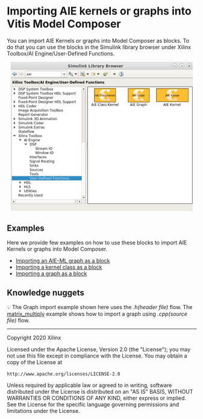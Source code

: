 # Importing AIE kernels or graphs into Vitis Model Composer
You can import AIE Kernels or graphs into Model Composer as blocks. To do that you can use the blocks in the Simulink library browser under Xilinx Toolbox/AI Engine/User-Defined Functions.

 <p align="center">
  <img width="484" alt="image" src="images/user_defined_functions.PNG">
</p>



## Examples
Here we provide few examples on how to use these blocks to import AIE Kernels or graphs into Model Composer.

- [Importing an AIE-ML graph as a block](AIE_ML_Graph_Import/README.md)
- [Importing a kernel class as a block](AIE_Class_Kernel_FIR/README.md)
- [Importing a graph as a block](AIE_Graph/README.md)

## Knowledge nuggets

:bulb: The Graph import example shown here uses the *.h(header file)* flow. The [matrix_multiply](../DSPlib/matrix_multiply/README.md) example shows how to import a graph using *.cpp(source file)* flow.

--------------
Copyright 2020 Xilinx

Licensed under the Apache License, Version 2.0 (the "License");
you may not use this file except in compliance with the License.
You may obtain a copy of the License at

    http://www.apache.org/licenses/LICENSE-2.0

Unless required by applicable law or agreed to in writing, software
distributed under the License is distributed on an "AS IS" BASIS,
WITHOUT WARRANTIES OR CONDITIONS OF ANY KIND, either express or implied.
See the License for the specific language governing permissions and
limitations under the License.

